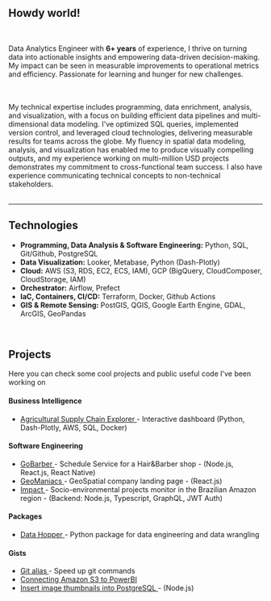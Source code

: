 <div id="header">
  <h2>Howdy world!</h2>
    <br/>

Data Analytics Engineer with <strong>6+ years</strong> of experience, I thrive on turning data into actionable insights and empowering data-driven decision-making. My impact can be seen in measurable improvements to operational metrics and efficiency. Passionate for learning and hunger for new challenges. 

<br>

</div>

<br>

<div id="more">
My technical expertise includes programming, data enrichment, analysis, and visualization, with a focus on building efficient data pipelines and multi-dimensional data modeling. I've optimized SQL queries, implemented version control, and leveraged cloud technologies, delivering measurable results for teams across the globe. My fluency in spatial data modeling, analysis, and visualization has enabled me to produce visually compelling outputs, and my experience working on multi-million USD projects demonstrates my commitment to cross-functional team success. I also have experience communicating technical concepts to non-technical stakeholders. 
</div> 

<br>

___


<div id="tech">
<h2>Technologies</h2>
<ul>
  <li>
    <strong>Programming, Data Analysis & Software Engineering:</strong> Python, SQL, Git/Github, PostgreSQL 
  </li>
  <li>
    <strong>Data Visualization:</strong> Looker, Metabase, Python (Dash-Plotly)
  </li>
  <li>
    <strong>Cloud:</strong> AWS (S3, RDS, EC2, ECS, IAM), GCP (BigQuery, CloudComposer, CloudStorage, IAM)
  </li>
  <li>
    <strong>Orchestrator:</strong> Airflow, Prefect
  </li>
  <li>
    <strong>IaC, Containers, CI/CD:</strong> Terraform, Docker, Github Actions
  </li>
  <li>
    <strong>GIS & Remote Sensing:</strong> PostGIS, QGIS, Google Earth Engine, GDAL, ArcGIS, GeoPandas
  </li>
</ul>
  
<br>


<div id="projects">
<h2>Projects</h2>
  <p align="left"> 
    Here you can check some cool projects and public useful code I've been working on
  
<!---  <h4>Data Engineering</h4>
    <ul>
        <li> 
          <a href="https://github.com/tomasoak/dataeng_zoomcamp" target="_blank"> Cloud ETL Architecture </a> - End-to-end streaming Data Engineering project (GCP, Terraform, Docker, SQL, Prefect, dbt, Spark, Kafka)
        </li>
     </ul>
--->  
  <h4>Business Intelligence</h4>
       <ul>
        <li> 
          <a href="https://github.com/tomasoak/agricultural_supply_chain_explorer" target="_blank"> Agricultural Supply Chain Explorer </a> - Interactive dashboard (Python, Dash-Plotly, AWS, SQL, Docker)
        </li>
      </ul>

 <h4>Software Engineering</h4>
      <ul>
        <li> 
          <a href="https://github.com/tomasoak/gobarber" target="_blank"> GoBarber </a> - Schedule Service for a Hair&Barber shop - (Node.js, React.js, React Native)
        </li>
        <li> <a href="https://geomaniacs-landingpage.netlify.app" target="_blank"> GeoManiacs </a> - GeoSpatial company landing page - (React.js) </li> 
        <li> <a href="http://impacto.imaflora.org/" target="_blank"> Impact </a> -  Socio-environmental projects monitor in the Brazilian Amazon region - (Backend: Node.js, Typescript, GraphQL, JWT Auth) </li> 
      </ul>
      
      
  <h4>Packages</h4>
      <ul>
        <li> <a href="https://data-hopper.netlify.app/" target="_blank"> Data Hopper </a> - Python package for data engineering and data wrangling </li>
      </ul>
    
  <h4>Gists</h4>
      <ul>
        <li> <a href="https://gist.github.com/tomasoak/f53d6e13f82ec1e40b6045876ea73deb" target="_blank"> Git alias </a> - Speed up git commands </li>
        <li> <a href="https://gist.github.com/tomasoak/d2c010d6e479f433dae596e48c33c8cd" target="_blank"> Connecting Amazon S3 to PowerBI </a> </li>
        <li> 
         <a href="https://gist.github.com/tomasoak/1aec09f1ae92dbaee4afbae84d339076" target="_blank"> Insert image thumbnails into PostgreSQL  </a> - (Node.js)
        </li>
      </ul>
  </p>
</div>
